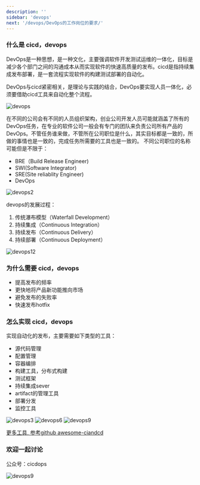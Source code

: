 ```yaml
---
description: ''
sidebar: 'devops'
next: '/devops/DevOps的工作岗位的要求/'
---
```


### 什么是 cicd，devops
DevOps是一种思想，是一种文化，主要强调软件开发测试运维的一体化，目标是减少各个部门之间的沟通成本从而实现软件的快速高质量的发布。cicd是指持续集成发布部署，是一套流程实现软件的构建测试部署的自动化。

DevOps与cicd紧密相关，是理论与实践的结合，DevOps要实现人员一体化，必须要借助cicd工具来自动化整个流程。

![devops](http://aishizhe.cn/cicdops/Devops.png)

在不同的公司会有不同的人员组织架构，创业公司开发人员可能就涵盖了所有的DevOps任务，在专业的软件公司一般会有专门的团队来负责公司所有产品的DevOps。不管任务谁来做，不管所在公司职位是什么，其实目标都是一致的，所做的事情也是一致的，完成任务所需要的工具也是一致的。
不同公司职位的名称可能但是不限于：
- BRE（Build Release Engineer)
- SWI(Software Integrator)
- SRE(Site reliablity Engineer)
- DevOps

![devops2](http://aishizhe.cn/cicdops/devops2.jpg)

devops的发展过程：
1. 传统瀑布模型（Waterfall Development）
2. 持续集成（Continuous Integration）
3. 持续发布（Continuous Delivery）
4. 持续部署（Continuous Deployment）

![devops12](http://aishizhe.cn/cicdops/devops12.PNG)

### 为什么需要 cicd，devops
- 提高发布的频率
- 更快地将产品新功能推向市场
- 避免发布的失败率
- 快速发布hotfix

### 怎么实现 cicd，devops
实现自动化的发布，主要需要如下类型的工具：
- 源代码管理
- 配置管理
- 容器编排
- 构建工具，分布式构建
- 测试框架
- 持续集成sever
- artifact的管理工具
- 部署分发
- 监控工具

![devops3](http://aishizhe.cn/cicdops/devops3.png)
![devops6](http://aishizhe.cn/cicdops/devops6.png)
![devops9](http://aishizhe.cn/cicdops/devops9.jpeg)

[更多工具, 参考github awesome-ciandcd](https://github.com/cicdops/awesome-ciandcd/blob/master/README.md)

### 欢迎一起讨论
公众号：cicdops

![devops9](assets/images/gzh12.jpg)
